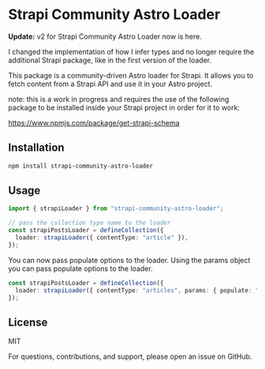 # Strapi Community Astro Loader

**Update:** v2 for Strapi Community Astro Loader now is here.

I changed the implementation of how I infer types and no longer require the additional Strapi package, like in the first version of the loader. 


This package is a community-driven Astro loader for Strapi. It allows you to fetch content from a Strapi API and use it in your Astro project. 

note: this is a work in progress and requires the use of the following package to be installed inside your Strapi project in order for it to work:

https://www.npmjs.com/package/get-strapi-schema


## Installation

```bash
npm install strapi-community-astro-loader
```

## Usage

``` ts
import { strapiLoader } from "strapi-community-astro-loader";

// pass the collection type name to the loader
const strapiPostsLoader = defineCollection({
  loader: strapiLoader({ contentType: "article" }),
});

```


You can now pass populate options to the loader. Using the params object you can pass populate options to the loader.

``` ts
const strapiPostsLoader = defineCollection({
  loader: strapiLoader({ contentType: "articles", params: { populate: "*" } }),
});
```

## License

MIT

For questions, contributions, and support, please open an issue on GitHub.

